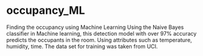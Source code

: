 # occupancy_ML
Finding the occupancy using Machine Learning
Using the Naive Bayes classifier in Machine learning, this detection model with over 97% accuracy predicts the occupants in the room.
Using attributes such as temperature, humidity, time. The data set for training was taken from UCI.
